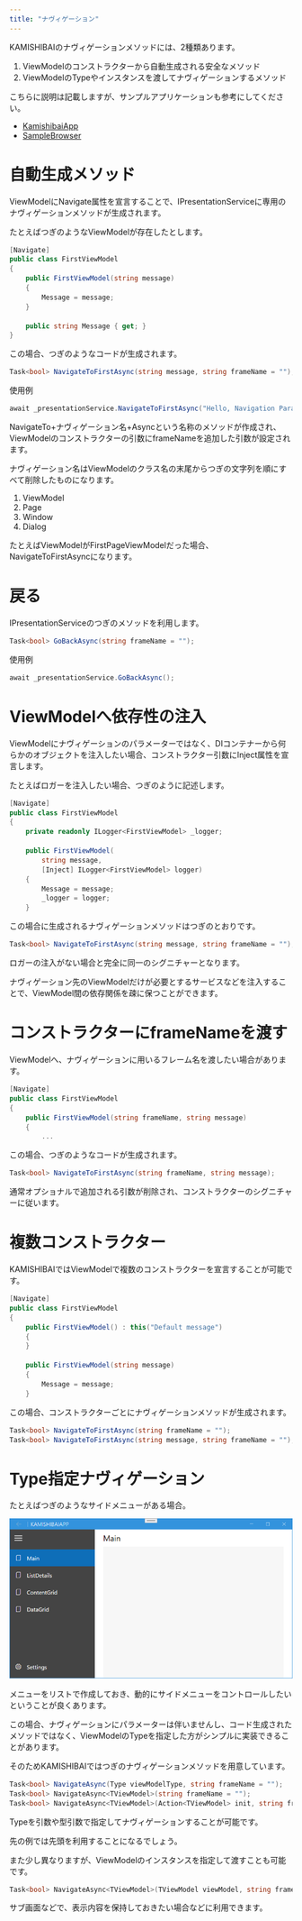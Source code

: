 ```yaml
---
title: "ナヴィゲーション"
---
```


KAMISHIBAIのナヴィゲーションメソッドには、2種類あります。

1. ViewModelのコンストラクターから自動生成される安全なメソッド
2. ViewModelのTypeやインスタンスを渡してナヴィゲーションするメソッド

こちらに説明は記載しますが、サンプルアプリケーションも参考にしてください。

- [KamishibaiApp](https://github.com/nuitsjp/KAMISHIBAI/tree/master/Sample/KamishibaiApp)
- [SampleBrowser](https://github.com/nuitsjp/KAMISHIBAI/tree/master/Sample/SampleBrowser)

# 自動生成メソッド

ViewModelにNavigate属性を宣言することで、IPresentationServiceに専用のナヴィゲーションメソッドが生成されます。

たとえばつぎのようなViewModelが存在したとします。

```cs
[Navigate]
public class FirstViewModel
{
    public FirstViewModel(string message)
    {
        Message = message;
    }

    public string Message { get; }
}
```

この場合、つぎのようなコードが生成されます。

```cs
Task<bool> NavigateToFirstAsync(string message, string frameName = "");
```

使用例

```cs
await _presentationService.NavigateToFirstAsync("Hello, Navigation Parameter!");
```

NavigateTo+ナヴィゲーション名+Asyncという名称のメソッドが作成され、ViewModelのコンストラクターの引数にframeNameを追加した引数が設定されます。

ナヴィゲーション名はViewModelのクラス名の末尾からつぎの文字列を順にすべて削除したものになります。

1. ViewModel
2. Page
3. Window
4. Dialog

たとえばViewModelがFirstPageViewModelだった場合、NavigateToFirstAsyncになります。

# 戻る

IPresentationServiceのつぎのメソッドを利用します。

```cs
Task<bool> GoBackAsync(string frameName = "");
```

使用例

```cs
await _presentationService.GoBackAsync();
```

# ViewModelへ依存性の注入

ViewModelにナヴィゲーションのパラメーターではなく、DIコンテナーから何らかのオブジェクトを注入したい場合、コンストラクター引数にInject属性を宣言します。

たとえばロガーを注入したい場合、つぎのように記述します。

```cs
[Navigate]
public class FirstViewModel
{
    private readonly ILogger<FirstViewModel> _logger;

    public FirstViewModel(
        string message, 
        [Inject] ILogger<FirstViewModel> logger)
    {
        Message = message;
        _logger = logger;
    }
```

この場合に生成されるナヴィゲーションメソッドはつぎのとおりです。

```cs
Task<bool> NavigateToFirstAsync(string message, string frameName = "");
```

ロガーの注入がない場合と完全に同一のシグニチャーとなります。

ナヴィゲーション先のViewModelだけが必要とするサービスなどを注入することで、ViewModel間の依存関係を疎に保つことができます。

# コンストラクターにframeNameを渡す

ViewModelへ、ナヴィゲーションに用いるフレーム名を渡したい場合があります。

```cs
[Navigate]
public class FirstViewModel
{
    public FirstViewModel(string frameName, string message)
    {
        ...
```

この場合、つぎのようなコードが生成されます。

```cs
Task<bool> NavigateToFirstAsync(string frameName, string message);
```

通常オプショナルで追加される引数が削除され、コンストラクターのシグニチャーに従います。

# 複数コンストラクター

KAMISHIBAIではViewModelで複数のコンストラクターを宣言することが可能です。

```cs
[Navigate]
public class FirstViewModel
{
    public FirstViewModel() : this("Default message")
    {
    }

    public FirstViewModel(string message)
    {
        Message = message;
    }
```

この場合、コンストラクターごとにナヴィゲーションメソッドが生成されます。

```cs
Task<bool> NavigateToFirstAsync(string frameName = "");
Task<bool> NavigateToFirstAsync(string message, string frameName = "");
```

# Type指定ナヴィゲーション

たとえばつぎのようなサイドメニューがある場合。

![](/Images/side-menu.png)

メニューをリストで作成しておき、動的にサイドメニューをコントロールしたいということが良くあります。

この場合、ナヴィゲーションにパラメーターは伴いませんし、コード生成されたメソッドではなく、ViewModelのTypeを指定した方がシンプルに実装できることがあります。

そのためKAMISHIBAIではつぎのナヴィゲーションメソッドを用意しています。

```cs
Task<bool> NavigateAsync(Type viewModelType, string frameName = "");
Task<bool> NavigateAsync<TViewModel>(string frameName = "");
Task<bool> NavigateAsync<TViewModel>(Action<TViewModel> init, string frameName = "");
```

Typeを引数や型引数で指定してナヴィゲーションすることが可能です。

先の例では先頭を利用することになるでしょう。

また少し異なりますが、ViewModelのインスタンスを指定して渡すことも可能です。

```cs
Task<bool> NavigateAsync<TViewModel>(TViewModel viewModel, string frameName = "") where TViewModel : notnull;
```

サブ画面などで、表示内容を保持しておきたい場合などに利用できます。

